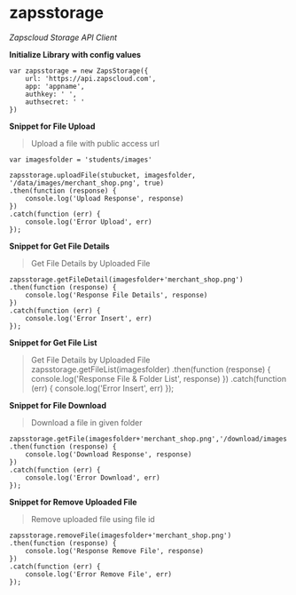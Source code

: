 # zapsstorage
_Zapscloud Storage API Client_

**Initialize Library with config values**
    
    var zapsstorage = new ZapsStorage({
        url: 'https://api.zapscloud.com',
        app: 'appname',
        authkey: ' ',
        authsecret: ' '
    })

**Snippet for File Upload**

> Upload a file with public access url

    var imagesfolder = 'students/images'

    zapsstorage.uploadFile(stubucket, imagesfolder, '/data/images/merchant_shop.png', true)
    .then(function (response) {
        console.log('Upload Response', response)
    })
    .catch(function (err) {
        console.log('Error Upload', err)
    });


**Snippet for Get File Details**

> Get File Details by Uploaded File 

    zapsstorage.getFileDetail(imagesfolder+'merchant_shop.png')
    .then(function (response) {
        console.log('Response File Details', response)
    })
    .catch(function (err) {
        console.log('Error Insert', err)
    });


**Snippet for Get File List**

> Get File Details by Uploaded File 
    zapsstorage.getFileList(imagesfolder)
    .then(function (response) {
        console.log('Response File & Folder List', response)
    })
    .catch(function (err) {
        console.log('Error Insert', err)
    });

**Snippet for File Download**

> Download a file in given folder

    zapsstorage.getFile(imagesfolder+'merchant_shop.png','/download/images')
    .then(function (response) {
        console.log('Download Response', response)
    })
    .catch(function (err) {
        console.log('Error Download', err)
    });

**Snippet for Remove Uploaded File**

> Remove uploaded file using file id

    zapsstorage.removeFile(imagesfolder+'merchant_shop.png')
    .then(function (response) {
        console.log('Response Remove File', response)
    })
    .catch(function (err) {
        console.log('Error Remove File', err)
    });
